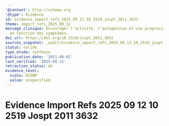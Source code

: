 ```yaml
---
'@context': http://schema.org
'@type': Evidence
id: evidence_import_refs_2025_09_12_10_2519_jospt_2011_3632
theme: import_refs_2025_09_12
message_clinique: Encourager l’activité, l’autogestion et une progression graduée
  en fonction des symptômes.
doi_url: https://doi.org/10.2519/jospt.2011.3632
sources_snapshot: _audit/evidence_import_refs_2025_09_12_10_2519_jospt_2011_3632.json
statut: valide
type_etude: synthese
publication_date: '2011-06-01'
last_verified: '2025-09-12'
retraction_status: ok
evidence_level:
  scale: OCEBM
  value: unspecified
---
```

# Evidence Import Refs 2025 09 12 10 2519 Jospt 2011 3632

